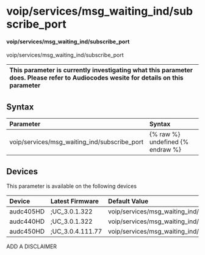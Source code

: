 ﻿---
description: voip/services/msg_waiting_ind/subscribe_port
search: false
---

# voip/services/msg_waiting_ind/subscribe_port

#### voip/services/msg_waiting_ind/subscribe_port

voip/services/msg_waiting_ind/subscribe_port


| This parameter is currently investigating what this parameter does. Please refer to Audiocodes wesite for details on this parameter | 
| :--- |

## Syntax
| Parameter | Syntax |
| :--- | :--- |
|voip/services/msg_waiting_ind/subscribe_port | {% raw %} undefined {% endraw %}|

## Devices
This parameter is available on the following devices

| Device | Latest Firmware | Default Value |
|:---|:---|:---|
| audc405HD | ;UC_3.0.1.322 | voip/services/msg_waiting_ind/subscribe_port=5060 
| audc440HD | ;UC_3.0.1.322 | voip/services/msg_waiting_ind/subscribe_port=5060 
| audc450HD | ;UC_3.0.4.111.77 | voip/services/msg_waiting_ind/subscribe_port=5060 

ADD A DISCLAIMER
